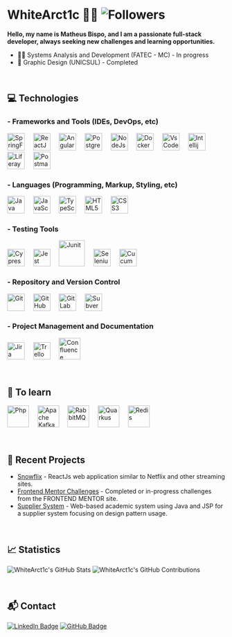 # WhiteArct1c 👨‍💻 ![Followers](https://img.shields.io/github/followers/WhiteArct1c?style=social)

**Hello, my name is Matheus Bispo, and I am a passionate full-stack developer, always seeking new challenges and learning opportunities.**

- 👨‍💻 Systems Analysis and Development (FATEC - MC) - In progress
- 🎨 Graphic Design (UNICSUL) - Completed

&nbsp;

## 💻 Technologies

### - Frameworks and Tools (IDEs, DevOps, etc)
<p align="left">
  <img src="https://cdn.jsdelivr.net/gh/devicons/devicon/icons/spring/spring-original.svg" alt="SpringFramework" width="40" height="40"/>
  &nbsp;&nbsp;&nbsp;
  <img src="https://cdn.jsdelivr.net/gh/devicons/devicon/icons/react/react-original.svg" alt="ReactJS" width="40" height="40"/>
  &nbsp;&nbsp;&nbsp;
  <img src="https://cdn.jsdelivr.net/gh/devicons/devicon/icons/angularjs/angularjs-original.svg" alt="AngularJS" width="40" height="40"/>
  &nbsp;&nbsp;&nbsp;
  <img src="https://cdn.jsdelivr.net/gh/devicons/devicon/icons/postgresql/postgresql-original.svg" alt="PostgreSQL" width="40" height="40"/>
  &nbsp;&nbsp;&nbsp;
  <img src="https://cdn.jsdelivr.net/gh/devicons/devicon/icons/nodejs/nodejs-original.svg" alt="NodeJs" width="40" height="40"/>
  &nbsp;&nbsp;&nbsp;
  <img src="https://cdn.jsdelivr.net/gh/devicons/devicon/icons/docker/docker-original.svg" alt="Docker" width="40" height="40"/>
  &nbsp;&nbsp;&nbsp;
  <img src="https://cdn.jsdelivr.net/gh/devicons/devicon/icons/vscode/vscode-original.svg" alt="VsCode" width="40" height="40"/>
  &nbsp;&nbsp;&nbsp;
  <img src="https://cdn.jsdelivr.net/gh/devicons/devicon/icons/intellij/intellij-original.svg" alt="Intellij" width="40" height="40"/>
  &nbsp;&nbsp;&nbsp;
  <img src="https://www.vectorlogo.zone/logos/liferay/liferay-icon.svg" alt="Liferay" width="40" height="40"/>
  &nbsp;&nbsp;&nbsp;
  <img src="https://cdn.jsdelivr.net/gh/devicons/devicon@latest/icons/postman/postman-original.svg" alt="Postman" width="40" height="40"/>  
</p>


### - Languages (Programming, Markup, Styling, etc)
<p align="left">
  <img src="https://cdn.jsdelivr.net/gh/devicons/devicon/icons/java/java-original.svg" alt="Java" width="40" height="40"/>
  &nbsp;&nbsp;&nbsp;
  <img src="https://cdn.jsdelivr.net/gh/devicons/devicon/icons/javascript/javascript-original.svg" alt="JavaScript" width="40" height="40"/>
  &nbsp;&nbsp;&nbsp;
  <img src="https://cdn.jsdelivr.net/gh/devicons/devicon/icons/typescript/typescript-original.svg" alt="TypeScript" width="40" height="40"/>
  &nbsp;&nbsp;&nbsp;
  <img src="https://cdn.jsdelivr.net/gh/devicons/devicon/icons/html5/html5-original.svg" alt="HTML5" width="40" height="40"/>
  &nbsp;&nbsp;&nbsp;
  <img src="https://cdn.jsdelivr.net/gh/devicons/devicon/icons/css3/css3-original.svg" alt="CSS3" width="40" height="40"/>
  &nbsp;&nbsp;&nbsp;
</p>

### - Testing Tools
<p align="left">
  <img src="https://cdn.jsdelivr.net/gh/devicons/devicon@latest/icons/cypressio/cypressio-original.svg" alt="CypressIo" width="40" height="40"/>
  &nbsp;&nbsp;&nbsp;
  <img src="https://cdn.jsdelivr.net/gh/devicons/devicon@latest/icons/jest/jest-plain.svg" alt="Jest" width="40" height="40"/>
  &nbsp;&nbsp;&nbsp;
  <img src="https://cdn.jsdelivr.net/gh/devicons/devicon@latest/icons/junit/junit-plain-wordmark.svg" alt="Junit" width="60" height="60" />
  &nbsp;&nbsp;&nbsp;
  <img src="https://cdn.jsdelivr.net/gh/devicons/devicon@latest/icons/selenium/selenium-original.svg" alt="Selenium" width="40" height="40" />
  &nbsp;&nbsp;&nbsp;
  <img src="https://cdn.jsdelivr.net/gh/devicons/devicon@latest/icons/cucumber/cucumber-plain.svg" alt="Cucumber" width="40" height="40"/>
  &nbsp;&nbsp;&nbsp;
</p>

### - Repository and Version Control
<p align="left">
  <img src="https://cdn.jsdelivr.net/gh/devicons/devicon/icons/git/git-original.svg" alt="Git" width="40" height="40"/>
  &nbsp;&nbsp;&nbsp;
  <img src="https://cdn.jsdelivr.net/gh/devicons/devicon/icons/github/github-original.svg" alt="GitHub" width="40" height="40"/>
  &nbsp;&nbsp;&nbsp;
  <img src="https://cdn.jsdelivr.net/gh/devicons/devicon/icons/gitlab/gitlab-original.svg" alt="GitLab" width="40" height="40"/>
  &nbsp;&nbsp;&nbsp;
  <img src="https://cdn.jsdelivr.net/gh/devicons/devicon@latest/icons/subversion/subversion-original.svg" alt="Subversion" width="40" height="40"/>
</p>

### - Project Management and Documentation
<p align="left">
  <img src="https://cdn.jsdelivr.net/gh/devicons/devicon/icons/jira/jira-original.svg" alt="Jira" width="40" height="40"/>
  &nbsp;&nbsp;&nbsp;
  <img src="https://cdn.jsdelivr.net/gh/devicons/devicon/icons/trello/trello-plain.svg" alt="Trello" width="40" height="40"/>
  &nbsp;&nbsp;&nbsp;
  <img src="https://cdn.jsdelivr.net/gh/devicons/devicon@latest/icons/confluence/confluence-plain-wordmark.svg"  alt="Confluence" width="50" height="50"/>
</p>

&nbsp;&nbsp;
  
##  📕 To learn
<p align="left">
  <img src="https://cdn.jsdelivr.net/gh/devicons/devicon@latest/icons/php/php-original.svg" alt="Php" width="50" height="50"/>
  &nbsp;&nbsp;&nbsp;
  <img src="https://cdn.jsdelivr.net/gh/devicons/devicon@latest/icons/apachekafka/apachekafka-original.svg" alt="Apache Kafka" width="50" height="50"/>
  &nbsp;&nbsp;&nbsp;
  <img src="https://cdn.jsdelivr.net/gh/devicons/devicon@latest/icons/rabbitmq/rabbitmq-original.svg"  alt="RabbitMQ" width="50" height="50"/>
  &nbsp;&nbsp;&nbsp;
  <img src="https://cdn.jsdelivr.net/gh/devicons/devicon@latest/icons/quarkus/quarkus-original.svg" alt="Quarkus" width="50" height="50"/>
  &nbsp;&nbsp;&nbsp;
  <img src="https://cdn.jsdelivr.net/gh/devicons/devicon@latest/icons/redis/redis-plain-wordmark.svg" alt="Redis" width="50" height="50"/>
  &nbsp;&nbsp;&nbsp;
</p>

&nbsp;&nbsp;


## 🚀 Recent Projects

- [Snowflix](https://github.com/WhiteArct1c/snowflix) - ReactJs web application similar to Netflix and other streaming sites.
- [Frontend Mentor Challenges](https://github.com/WhiteArct1c/FRONTEND-MENTOR-CHALLENGES) - Completed or in-progress challenges from the FRONTEND MENTOR site.
- [Supplier System](https://github.com/WhiteArct1c/ProjetoES3-SistemaFornecedor) - Web-based academic system using Java and JSP for a supplier system focusing on design pattern usage.

&nbsp;&nbsp;


## 📈 Statistics
  ![WhiteArct1c's GitHub Stats](https://github-readme-stats.vercel.app/api?username=WhiteArct1c&show_icons=true&theme=radical)
  ![WhiteArct1c's GitHub Contributions](https://github-readme-streak-stats.herokuapp.com/?user=WhiteArct1c&theme=radical)


&nbsp;&nbsp;

## 📬 Contact

[![LinkedIn Badge](https://img.shields.io/badge/-WhiteArct1c-blue?style=flat-square&logo=Linkedin&logoColor=white&link=https://www.linkedin.com/in/whitearct1c/)](https://www.linkedin.com/in/whitearct1c/)
[![GitHub Badge](https://img.shields.io/badge/-WhiteArct1c-grey?style=flat-square&logo=github&logoColor=white&link=https://github.com/WhiteArct1c)](https://github.com/WhiteArct1c)
